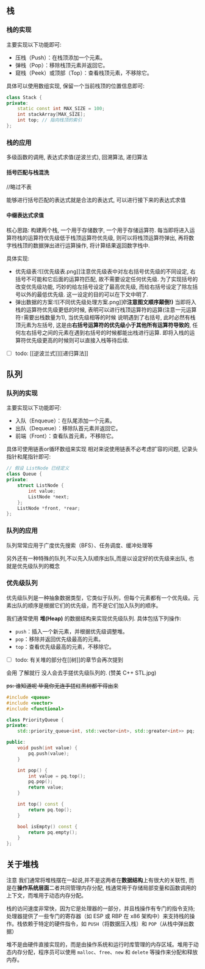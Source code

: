 ## 栈

### 栈的实现

主要实现以下功能即可:

- 压栈（Push）：在栈顶添加一个元素。
- 弹栈（Pop）：移除栈顶元素并返回它。
- 窥栈（Peek）或顶部（Top）：查看栈顶元素，不移除它。

具体可以使用数组实现, 保留一个当前栈顶的位置信息即可:
```c++
class Stack {
private:
    static const int MAX_SIZE = 100;
    int stackArray[MAX_SIZE];
    int top; // 指向栈顶的索引
};
```

### 栈的应用

多级函数的调用, 表达式求值(逆波兰式), 回溯算法, 递归算法

#### 括号匹配与栈混洗

//略过不表

能够进行括号匹配的表达式就是合法的表达式, 可以进行接下来的表达式求值

#### 中缀表达式求值

核心思路: 构建两个栈, 一个用于存储数字, 一个用于存储运算符. 每当即将进入运算符栈的运算符优先级低于栈顶运算符优先级, 则可以将栈顶运算符弹出, 再将数字栈栈顶的数据弹出进行运算操作, 将计算结果返回数字栈中.

具体实现: 
- 优先级表:![[优先级表.png]]注意优先级表中对左右括号优先级的不同设定, 右括号不可能和它后面的运算符匹配, 故不需要设定任何优先级. 为了实现括号的改变优先级功能, 巧妙的给左括号设定了最高优先级, 而给右括号设定了除左括号以外的最低优先级. 这一设定的目的可以在下文中明了.
- 弹出数据的方案:![[不同优先级处理方案.png]]**(!注意图文顺序颠倒!)** 当即将入栈的运算符优先级更低的时候, 表明可以进行栈顶运算符的运算(注意一元运算符`!`需要出栈数量为1), 当优先级相等的时候 说明遇到了右括号, 此时必然有栈顶元素为左括号, 这是由**右括号运算符的优先级小于其他所有运算符导致的**, 任何左右括号之间的元素在遇到右括号的时候都能出栈进行运算. 即将入栈的运算符优先级更高的时候则可以直接入栈等待后续.



- [ ] todo: [[逆波兰式]][[递归算法]]



## 队列

### 队列的实现

主要实现以下功能即可:

- 入队（Enqueue）：在队尾添加一个元素。
- 出队（Dequeue）：移除队首元素并返回它。
- 前端（Front）：查看队首元素，不移除它。

具体可使用链表or循环数组来实现 相对来说使用链表不必考虑扩容的问题, 记录头指针和尾指针即可:
```c++
// 假设 ListNode 已经定义
class Queue {
private:
    struct ListNode {
        int value;
        ListNode *next;
    };
    ListNode *front, *rear;
};
```

### 队列的应用

队列常常应用于广度优先搜索（BFS）、任务调度、缓冲处理等

另外还有一种特殊的队列,不以先入队顺序出队,而是以设定好的优先级来出队, 也就是优先级队列的概念

### 优先级队列

优先级队列是一种抽象数据类型，它类似于队列，但每个元素都有一个优先级。元素出队的顺序是根据它们的优先级，而不是它们加入队列的顺序。

我们通常使用 **堆(Heap)** 的数据结构来实现优先级队列. 具体包括下列操作:

- `push`：插入一个新元素，并根据优先级调整堆。
- `pop`：移除并返回优先级最高的元素。
- `top`：查看优先级最高的元素，不移除它。

- [ ] todo: 有关堆的部分在[[树]]的章节会再次提到

会用 了解就行 没人会去手搓优先级队列的. (赞美 C++ STL.jpg)

~~ps: 谁知道呢 毕竟你无连手搓红黑树都干得出来~~

```c++
#include <queue>
#include <vector>
#include <functional>

class PriorityQueue {
private:
    std::priority_queue<int, std::vector<int>, std::greater<int>> pq;

public:
    void push(int value) {
        pq.push(value);
    }

    int pop() {
        int value = pq.top();
        pq.pop();
        return value;
    }

    int top() const {
        return pq.top();
    }

    bool isEmpty() const {
        return pq.empty();
    }
};
```

## 关于堆栈

注意 我们通常将堆栈摆在一起说,并不是这两者在**数据结构**上有很大的关联性, 而是在**操作系统层面**二者共同管理内存分配, 栈通常用于存储局部变量和函数调用的上下文，而堆用于动态内存分配。

栈的访问速度非常快，因为它是处理器的一部分，并且栈操作有专门的指令支持;处理器提供了一些专门的寄存器（如 ESP 或 RBP 在 x86 架构中）来支持栈的操作。栈依赖于特定的硬件指令，如 `PUSH`（将数据压入栈）和 `POP`（从栈中弹出数据）

堆不是由硬件直接实现的，而是由操作系统和运行时库管理的内存区域。堆用于动态内存分配，程序员可以使用 `malloc`、`free`、`new` 和 `delete` 等操作来分配和释放内存。

	